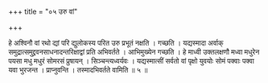 +++
title = "०५ उरु वां"

+++

हे अश्विनौ वां रथो द्यां परि द्युलोकस्य परित उरु प्रभूतं नक्षति । गच्छति । यद्यस्मादा अर्वाक् समुद्रात्समुद्द्रवनसाधनादन्तरिक्षाद्वां प्रति अभिवर्तते । आभिमुख्येन गच्छति । हे माध्वी उक्तलक्षणौ मध्वा मधुरेन पयसा मधु मधुरं सोमरसं प्रुषायन् । सिञ्चन्त्यध्वर्यवः । यद्यस्मात्सीं सर्वतो वां पृक्षो युवयोः सोमं पक्वाः पक्वा यवा भुरजन्त । प्राप्नुवन्ति । तस्मादभिवर्तते वामिति ॥ ५ ॥